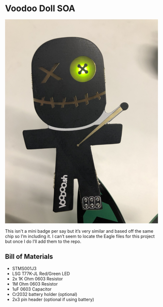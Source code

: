 # Voodoo Doll SOA

![Voodoo Doll](voodoo.jpg)

This isn't a mini badge per say but it’s very similar and based off the same chip so I’m including it. I can’t seem to locate the Eagle files for this project but once I do I’ll add them to the repo.

## Bill of Materials
* STMS001J3
* LSG T77K-JL Red/Green LED
* 2x 1K Ohm 0603 Resistor
* 1M Ohm 0603 Resistor
* 1uF 0603 Capacitor
* Cr2032 battery holder (optional)
* 2x3 pin header (optional if using battery)
